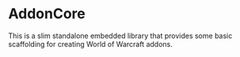 # AddonCore

This is a slim standalone embedded library that provides some basic scaffolding
for creating World of Warcraft addons.

